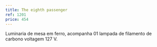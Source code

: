 ```yaml
---
title: The eighth passenger
ref: 1201
price: 454
---
```


Luminaria de mesa em ferro, acompanha 01 lampada de filamento de carbono voltagem 127 V.
